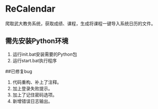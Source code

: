 # ReCalendar
爬取武大教务系统，获取成绩、课程，生成将课程一键导入系统日历的文件。
## 需先安装Python环境

1. 运行init.bat安装需要的Python包
2. 运行start.bat执行程序

##已修复bug
1. 代码重构、补上了注释。
2. 加上登录失败提示。
3. 加上了记住密码选项。
4. 新增错误日志输出。
